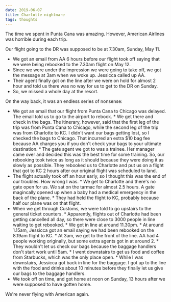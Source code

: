 ```yaml
---
date: 2019-06-07
title: Charlotte nightmare
tags: thoughts
---
```


The time we spent in Punta Cana was amazing. However, American Airlines was horrible during each trip.

Our flight going to the DR was supposed to be at 7.30am, Sunday, May 11.

 *   We got an email from AA 6 hours before our flight took off saying that we were being rebooked to the 7.30am flight on May 12.
 *   Since we were under the impression we were going to take off, we got the message at 3am when we woke up. Jessicca called up AA.
 *   Their agent finally got on the line after we were on hold for almost 2 hour and told us there was no way for us to get to the DR on Sunday.
 *   So, we missed a whole day at the resort.

On the way back, it was an endless series of nonsense:

 *   We got an email that our flight from Punta Cana to Chicago was delayed. The email told us to go to the airport to rebook.
    *   We get there and check in the bags. The itinerary, however, said that the first leg of the trip was from Punta Cana to Chicago, while the second leg of the trip was from Charlotte to KC. I didn't want our bags getting lost, so I checked the bags to Chicago. That incurred an extra $10 bag fee because AA charges you if you don't check your bags to your ultimate destination.
    *   The gate agent we got to was a trainee. Her manager came over and decided this was the best time for some training. So, our rebooking took twice as long as it should because they were doing it as slowly as possible. They rebooked us to Charlotte and put us on a flight that got to KC 2 hours after our original flight was scheduled to land.
 *   The flight actually took off an hour early, so I thought this was the end of our troubles. How wrong I was.
    *   We get to Charlotte and there's no gate open for us. We sat on the tarmac for almost 2.5 hours. A gate magincally opened up when a baby had a medical emergency in the back of the plane.
    *   They had held the flight to KC, probably because half our plane was on that flight.
 *   When we get through Customs, we were told to go upstairs to the general ticket counters.
    *   Apparently, flights out of Charlotte had been getting cancelled all day, so there were close to 3000 people in line waiting to get rebooked.
    *   We got in line at around 11.30pm.
    *   At around 1.15am, Jessicca got an email saying we had been rebooked on the 8.19am flight to KC.
    *   At 3am, we get to the front of the line. AA had 4 people working originally, but some extra agents got in at around 2.
    *   They wouldn't let us check our bags because the baggage handlers don't start work until 5am.
    *   I went downstairs to get us food and coffee from Starbucks, which was the only place open.
    *   While I was downstairs, Jessicca got back in line for the baggage. I got up to the line with the food and drinks about 10 minutes before they finally let us give our bags to the baggage handlers.
 *   We took off on time, and got home at noon on Sunday, 13 hours after we were supposed to have gotten home.

We're never flying with American again.
